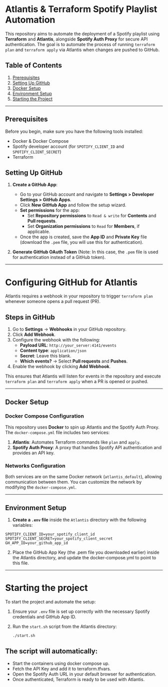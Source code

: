 # Atlantis & Terraform Spotify Playlist Automation

This repository aims to automate the deployment of a Spotify playlist using **Terraform** and **Atlantis**, alongside **Spotify Auth Proxy** for secure API authentication. The goal is to automate the process of running `terraform plan` and `terraform apply` via Atlantis when changes are pushed to GitHub.

## Table of Contents

1. [Prerequisites](#prerequisites)
2. [Setting Up GitHub](#setting-up-github)
3. [Docker Setup](#docker-setup)
4. [Environment Setup](#environment-setup)
5. [Starting the Project](#starting-the-project)

---

## Prerequisites

Before you begin, make sure you have the following tools installed:

- Docker & Docker Compose
- Spotify developer account (for `SPOTIFY_CLIENT_ID` and `SPOTIFY_CLIENT_SECRET`)
- Terraform

## Setting Up GitHub

1. **Create a GitHub App**:

   - Go to your GitHub account and navigate to **Settings > Developer Settings > GitHub Apps**.
   - Click **New GitHub App** and follow the setup wizard.
   - **Set permissions** for the app:
     - Set **Repository permissions** to `Read & write` for **Contents** and **Pull requests**.
     - Set **Organization permissions** to `Read` for **Members**, if applicable.
   - Once the app is created, save the **App ID** and **Private Key** file (download the `.pem` file, you will use this for authentication).

2. **Generate GitHub OAuth Token** (Note: In this case, the `.pem` file is used for authentication instead of a GitHub token).

---

# Configuring GitHub for Atlantis

Atlantis requires a webhook in your repository to trigger `terraform plan` whenever someone opens a pull request (PR).

## Steps in GitHub

1. Go to **Settings** → **Webhooks** in your GitHub repository.
2. Click **Add Webhook**.
3. Configure the webhook with the following:
   - **Payload URL**: `http://your_server:4141/events`
   - **Content type**: `application/json`
   - **Secret**: Leave this blank.
   - **Which events?** → Select **Pull requests** and **Pushes**.
4. Enable the webhook by clicking **Add Webhook**.

This ensures that Atlantis will listen for events in the repository and execute `terraform plan` and `terraform apply` when a PR is opened or pushed.

---

## Docker Setup

### Docker Compose Configuration

This repository uses **Docker** to spin up Atlantis and the Spotify Auth Proxy. The `docker-compose.yml` file includes two services:

1. **Atlantis**: Automates Terraform commands like `plan` and `apply`.
2. **Spotify Auth Proxy**: A proxy that handles Spotify API authentication and provides an API key.

### Networks Configuration

Both services are on the same Docker network (`atlantis_default`), allowing communication between them. You can customize the network by modifying the `docker-compose.yml`.

---

## Environment Setup

1. **Create a `.env` file** inside the `Atlantis` directory with the following variables:

```env
SPOTIFY_CLIENT_ID=your_spotify_client_id
SPOTIFY_CLIENT_SECRET=your_spotify_client_secret
GH_APP_ID=your_github_app_id
```

2. Place the GitHub App Key (the .pem file you downloaded earlier) inside the Atlantis directory, and update the docker-compose.yml to point to this file.

---

# Starting the project

To start the project and automate the setup:

1. Ensure your `.env` file is set up correctly with the necessary Spotify credentials and GitHub App ID.
2. Run the `start.sh` script from the Atlantis directory:

   ```bash
   ./start.sh
   ```

## The script will automatically:

- Start the containers using docker compose up.
- Fetch the API Key and add it to terraform.tfvars.
- Open the Spotify Auth URL in your default browser for authentication.
- Once authenticated, Terraform is ready to be used with Atlantis.
